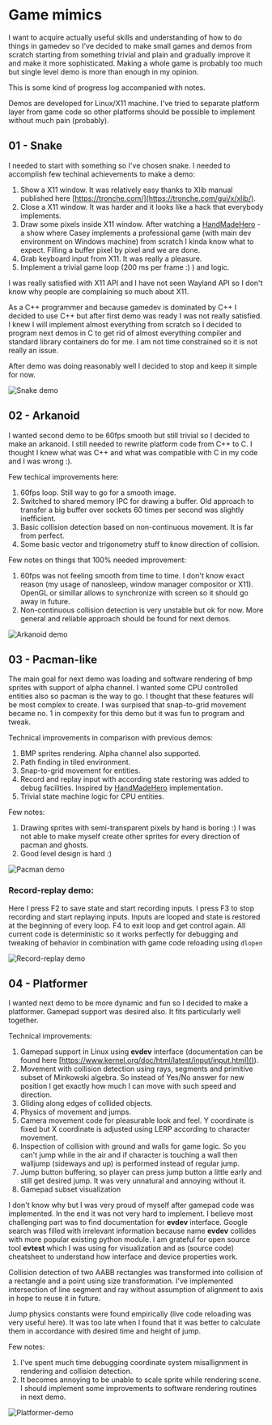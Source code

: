 # Game mimics
I want to acquire actually useful skills and understanding of how to do things
in gamedev so I've decided to make small games and demos from scratch
starting from something trivial and plain and gradually improve it
and make it more sophisticated. Making a whole game is probably too much but
single level demo is more than enough in my opinion.

This is some kind of progress log accompanied with notes.

Demos are developed for Linux/X11 machine.
I've tried to separate platform layer from game code
so other platforms should be possible to implement without much pain (probably).

## 01 - Snake

I needed to start with something so I've chosen snake.
I needed to accomplish few techinal achievements to make a demo:

1. Show a X11 window. It was relatively easy thanks to Xlib manual published
here [https://tronche.com/](https://tronche.com/gui/x/xlib/).
1. Close a X11 window. It was harder and it looks like a hack that everybody
implements.
1. Draw some pixels inside X11 window. After watching a
[HandMadeHero](https://handmadehero.org/) - a show where Casey implements a professional game
(with main dev environment on Windows machine)
from scratch I kinda know what to expect.
Filling a buffer pixel by pixel and we are done.
1. Grab keyboard input from X11. It was really a pleasure.
1. Implement a trivial game loop (200 ms per frame :) ) and logic.

I was really satisfied with X11 API and I have not seen Wayland API
so I don't know why people are complaining so much about X11.

As a C++ programmer and because gamedev is dominated by C++ I decided to use C++
but after first demo was ready I was not really satisfied.
I knew I will implement almost everything from scratch so I decided to program
next demos in C to get rid of almost everything compiler and standard library
containers do for me.
I am not time constrained so it is not really an issue.

After demo was doing reasonably well I decided to stop and keep it simple for now.

![Snake demo](./gifs/snake.gif)


## 02 - Arkanoid

I wanted second demo to be 60fps smooth but still trivial so I decided to make an arkanoid.
I still needed to rewrite platform code from C++ to C. I thought I knew what was C++ and what was compatible with C in my code and I was wrong :).

Few techical improvements here:

1. 60fps loop. Still way to go for a smooth image.
1. Switched to shared memory IPC for drawing a buffer. Old approach to transfer a big buffer over sockets 60 times per second was slightly inefficient.
1. Basic collision detection based on non-continuous movement. It is far from perfect.
1. Some basic vector and trigonometry stuff to know direction of collision.

Few notes on things that 100% needed improvement:

1. 60fps was not feeling smooth from time to time. I don't know exact reason (my usage of nanosleep, window manager compositor or X11). OpenGL or simillar allows to synchronize with screen so it should go away in future.
1. Non-continuous collision detection is very unstable but ok for now. More general and reliable approach should be found for next demos.

![Arkanoid demo](gifs/arkanoid.gif)


## 03 - Pacman-like

The main goal for next demo was loading and software rendering of bmp sprites
with support of alpha channel.
I wanted some CPU controlled entities also so pacman is the way to go.
I thought that these features will be most complex to create.
I was surpised that snap-to-grid movement became no. 1 in compexity for this demo but
it was fun to program and tweak.

Technical improvements in comparison with previous demos:

1. BMP sprites rendering. Alpha channel also supported.
1. Path finding in tiled environment.
1. Snap-to-grid movement for entities.
1. Record and replay input with according state restoring was added
to debug facilities. Inspired by [HandMadeHero](https://handmadehero.org/) implementation.
1. Trivial state machine logic for CPU entities.

Few notes:

1. Drawing sprites with semi-transparent pixels by hand is boring :) I was not able to make myself create other sprites for every direction of pacman and ghosts.
1. Good level design is hard :)

![Pacman demo](gifs/pacman.gif)

### Record-replay demo:

Here I press F2 to save state and start recording inputs.
I press F3 to stop recording and start replaying inputs. Inputs are looped
and state is restored at the beginning of every loop. F4 to exit loop and get control again. All current code is deterministic so it works perfectly for debugging and tweaking of behavior in combination with game code reloading using `dlopen`

![Record-replay demo](gifs/record-replay-loop.gif)

## 04 - Platformer

I wanted next demo to be more dynamic and fun so I decided to make a platformer.
Gamepad support was desired also. It fits particularly well together.

Technical improvements:

1. Gamepad support in Linux using **evdev** interface (documentation can be found here [https://www.kernel.org/doc/html/latest/input/input.html]()).
1. Movement with collision detection using rays, segments and primitive subset of Minkowski algebra.
So instead of Yes/No answer for new position I get exactly how much I can move
with such speed and direction.
1. Gliding along edges of collided objects.
1. Physics of movement and jumps.
1. Camera movement code for pleasurable look and feel.
Y coordinate is fixed but X coordinate is adjusted using LERP
according to character movement.
1. Inspection of collision with ground and walls for game logic.
So you can't jump while in the air and if character is touching a wall then walljump
(sideways and up) is performed instead of regular jump.
1. Jump button buffering, so player can press jump button a little early and still
get desired jump. It was very unnatural and annoying without it.
1. Gamepad subset visualization

I don't know why but I was very proud of myself after gamepad code was implemented.
In the end it was not very
hard to implement. I believe most challenging part was to find documentation
for **evdev** interface.
Google search was filled with irrelevant information because name **evdev** collides with more popular existing python module.
I am grateful for open source tool **evtest**
which I was using for visualization and as (source code) cheatsheet to understand
how interface and device properties work.

Collision detection of two AABB rectangles was transformed into collision
of a rectangle and a point using size transformation.
I've implemented intersection of line segment and ray without assumption of alignment
to axis in hope to reuse it in future.

Jump physics constants were found empirically (live code reloading was very useful here).
It was too late when I found
that it was better to calculate them in accordance with desired time
and height of jump.

Few notes:

1. I've spent much time debugging coordinate system misallignment in rendering and
collision detection.
1. It becomes annoying to be unable to scale sprite while rendering scene.
I should implement some improvements to software rendering routines
in next demo.

![Platformer-demo](gifs/platformer-with-sprites.gif)

